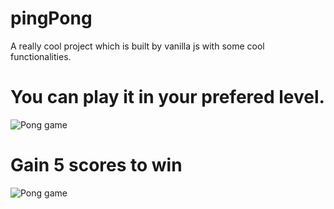 # pingPong
A really cool project which is built by vanilla js with some cool functionalities.

# You can play it in your prefered level.
![Pong game](https://user-images.githubusercontent.com/79760229/168397520-f7e89492-2d04-40b6-aabe-d5bbc8ceaa0c.png)

# Gain 5 scores to win
![Pong game](https://user-images.githubusercontent.com/79760229/168398029-39465ec1-b81a-4d9d-a2de-642db32c4e04.png)

